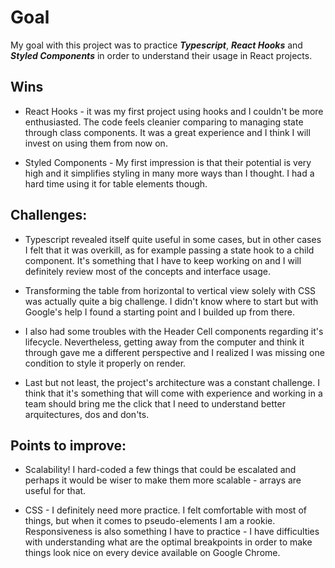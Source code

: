 # Goal

My goal with this project was to practice **_Typescript_**, **_React Hooks_** and **_Styled Components_** in order to understand their usage in React projects.

## Wins

- React Hooks - it was my first project using hooks and I couldn't be more enthusiasted. The code feels cleanier comparing to managing state through class components. It was a great experience and I think I will invest on using them from now on.

- Styled Components - My first impression is that their potential is very high and it simplifies styling in many more ways than I thought. I had a hard time using it for table elements though.

## Challenges:

- Typescript revealed itself quite useful in some cases, but in other cases I felt that it was overkill, as for example passing a state hook to a child component.
  It's something that I have to keep working on and I will definitely review most of the concepts and interface usage.

- Transforming the table from horizontal to vertical view solely with CSS was actually quite a big challenge. I didn't know where to start but with Google's help I found a starting point and I builded up from there.

- I also had some troubles with the Header Cell components regarding it's lifecycle. Nevertheless, getting away from the computer and think it through gave me a different perspective and I realized I was missing one condition to style it properly on render.

- Last but not least, the project's architecture was a constant challenge. I think that it's something that will come with experience and working in a team should bring me the click that I need to understand better arquitectures, dos and don'ts.

## Points to improve:

- Scalability! I hard-coded a few things that could be escalated and perhaps it would be wiser to make them more scalable - arrays are useful for that.

- CSS - I definitely need more practice. I felt comfortable with most of things, but when it comes to pseudo-elements I am a rookie.
  Responsiveness is also something I have to practice - I have difficulties with understanding what are the optimal breakpoints in order to make things look nice on every device available on Google Chrome.
